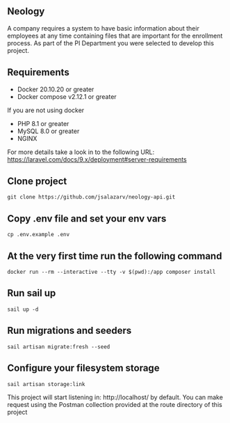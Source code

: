 ## Neology

A company requires a system to have basic information about their employees at any time containing files that are important for the enrollment process. As part of the PI Department you were selected to develop this project.

## Requirements

- Docker 20.10.20 or greater
- Docker compose v2.12.1 or greater

If you are not using docker

- PHP 8.1 or greater
- MySQL 8.0 or greater
- NGINX

For more details take a look in to the following URL: https://laravel.com/docs/9.x/deployment#server-requirements


## Clone project

```shell
git clone https://github.com/jsalazarv/neology-api.git
```

## Copy .env file and set your env vars
```shell
cp .env.example .env
```

## At the very first time run the following command
```shell
docker run --rm --interactive --tty -v $(pwd):/app composer install
```

## Run sail up
```shell
sail up -d
```

## Run migrations and seeders
```shell
sail artisan migrate:fresh --seed
```

## Configure your filesystem storage
```shell
sail artisan storage:link
```

This project will start listening in: http://localhost/ by default. 
You can make request using the Postman collection provided at the route directory of this project
